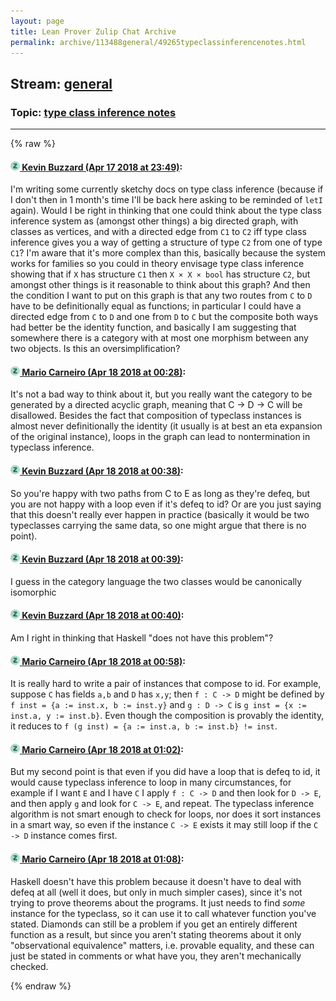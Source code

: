 ```yaml
---
layout: page
title: Lean Prover Zulip Chat Archive 
permalink: archive/113488general/49265typeclassinferencenotes.html
---
```


## Stream: [general](index.html)
### Topic: [type class inference notes](49265typeclassinferencenotes.html)

---


{% raw %}
#### [![Click to go to Zulip](../../assets/img/zulip2.png) Kevin Buzzard (Apr 17 2018 at 23:49)](https://leanprover.zulipchat.com/#narrow/stream/113488-general/topic/type%20class%20inference%20notes/near/125217163):
I'm writing some currently sketchy docs on type class inference (because if I don't then in 1 month's time I'll be back here asking to be reminded of `letI` again). Would I be right in thinking that one could think about the type class inference system as (amongst other things) a big directed graph, with classes as vertices, and with a directed edge from `C1` to `C2` iff type class inference gives you a way of getting a structure of type `C2` from one of type `C1`? I'm aware that it's more complex than this, basically because the system works for families so you could in theory envisage type class inference showing that if `X` has structure  `C1` then `X × X × bool` has structure `C2`, but amongst other things is it reasonable to think about this graph? And then the condition I want to put on this graph is that any two routes from `C` to `D` have to be definitionally equal as functions; in particular I could have a directed edge from `C` to `D` and one from `D` to `C` but the composite both ways had better be the identity function, and basically I am suggesting that somewhere there is a category with at most one morphism between any two objects. Is this an oversimplification?

#### [![Click to go to Zulip](../../assets/img/zulip2.png) Mario Carneiro (Apr 18 2018 at 00:28)](https://leanprover.zulipchat.com/#narrow/stream/113488-general/topic/type%20class%20inference%20notes/near/125218934):
It's not a bad way to think about it, but you really want the category to be generated by a directed acyclic graph, meaning that C -> D -> C will be disallowed. Besides the fact that composition of typeclass instances is almost never definitionally the identity (it usually is at best an eta expansion of the original instance), loops in the graph can lead to nontermination in typeclass inference.

#### [![Click to go to Zulip](../../assets/img/zulip2.png) Kevin Buzzard (Apr 18 2018 at 00:38)](https://leanprover.zulipchat.com/#narrow/stream/113488-general/topic/type%20class%20inference%20notes/near/125219475):
So you're happy with two paths from C to E as long as they're defeq, but you are not happy with a loop even if it's defeq to id? Or are you just saying that this doesn't really ever happen in practice (basically it would be two typeclasses carrying the same data, so one might argue that there is no point).

#### [![Click to go to Zulip](../../assets/img/zulip2.png) Kevin Buzzard (Apr 18 2018 at 00:39)](https://leanprover.zulipchat.com/#narrow/stream/113488-general/topic/type%20class%20inference%20notes/near/125219507):
I guess in the category language the two classes would be canonically isomorphic

#### [![Click to go to Zulip](../../assets/img/zulip2.png) Kevin Buzzard (Apr 18 2018 at 00:40)](https://leanprover.zulipchat.com/#narrow/stream/113488-general/topic/type%20class%20inference%20notes/near/125219523):
Am I right in thinking that Haskell "does not have this problem"?

#### [![Click to go to Zulip](../../assets/img/zulip2.png) Mario Carneiro (Apr 18 2018 at 00:58)](https://leanprover.zulipchat.com/#narrow/stream/113488-general/topic/type%20class%20inference%20notes/near/125220607):
It is really hard to write a pair of instances that compose to id. For example, suppose `C` has fields `a,b` and `D` has `x,y`; then `f : C -> D` might be defined by `f inst = {a := inst.x, b := inst.y}` and `g : D -> C` is `g inst = {x := inst.a, y := inst.b}`. Even though the composition is provably the identity, it reduces to `f (g inst) = {a := inst.a, b := inst.b} != inst`.

#### [![Click to go to Zulip](../../assets/img/zulip2.png) Mario Carneiro (Apr 18 2018 at 01:02)](https://leanprover.zulipchat.com/#narrow/stream/113488-general/topic/type%20class%20inference%20notes/near/125221718):
But my second point is that even if you did have a loop that is defeq to id, it would cause typeclass inference to loop in many circumstances, for example if I want `E` and I have `C` I apply `f : C -> D` and then look for `D -> E`, and then apply `g` and look for `C -> E`, and repeat. The typeclass inference algorithm is not smart enough to check for loops, nor does it sort instances in a smart way, so even if the instance `C -> E` exists it may still loop if the `C -> D` instance comes first.

#### [![Click to go to Zulip](../../assets/img/zulip2.png) Mario Carneiro (Apr 18 2018 at 01:08)](https://leanprover.zulipchat.com/#narrow/stream/113488-general/topic/type%20class%20inference%20notes/near/125221950):
Haskell doesn't have this problem because it doesn't have to deal with defeq at all (well it does, but only in much simpler cases), since it's not trying to prove theorems about the programs. It just needs to find *some* instance for the typeclass, so it can use it to call whatever function you've stated. Diamonds can still be a problem if you get an entirely different function as a result, but since you aren't stating theorems about it only "observational equivalence" matters, i.e. provable equality, and these can just be stated in comments or what have you, they aren't mechanically checked.


{% endraw %}
